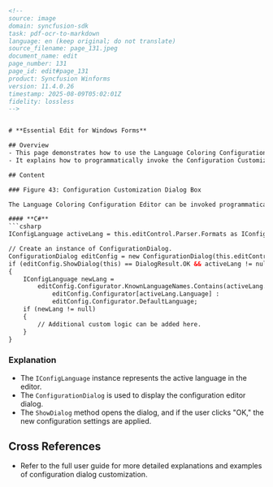 ```html
<!-- 
source: image
domain: syncfusion-sdk
task: pdf-ocr-to-markdown
language: en (keep original; do not translate)
source_filename: page_131.jpeg
document_name: edit
page_number: 131
page_id: edit#page_131
product: Syncfusion Winforms
version: 11.4.0.26
timestamp: 2025-08-09T05:02:01Z
fidelity: lossless
-->


# **Essential Edit for Windows Forms**

## Overview
- This page demonstrates how to use the Language Coloring Configuration Editor in a Windows Forms application.
- It explains how to programmatically invoke the Configuration Customization Dialog Box for customizing syntax highlighting settings.

## Content

### Figure 43: Configuration Customization Dialog Box

The Language Coloring Configuration Editor can be invoked programmatically as follows:

#### **C#**
```csharp
IConfigLanguage activeLang = this.editControl.Parser.Formats as IConfigLanguage;

// Create an instance of ConfigurationDialog.
ConfigurationDialog editConfig = new ConfigurationDialog(this.editControl.Configurator, activeLang);
if (editConfig.ShowDialog(this) == DialogResult.OK && activeLang != null)
{
    IConfigLanguage newLang =
        editConfig.Configurator.KnownLanguageNames.Contains(activeLang.Language) ?
            editConfig.Configurator[activeLang.Language] :
            editConfig.Configurator.DefaultLanguage;
    if (newLang != null)
    {
        // Additional custom logic can be added here.
    }
}
```

### Explanation
- The `IConfigLanguage` instance represents the active language in the editor.
- The `ConfigurationDialog` is used to display the configuration editor dialog.
- The `ShowDialog` method opens the dialog, and if the user clicks "OK," the new configuration settings are applied.

## Cross References
- Refer to the full user guide for more detailed explanations and examples of configuration dialog customization.

<!-- tags: [windowsforms, configurationeditor, syntaxhighlighting, editcontrol, csharp] keywords: [configurationdialog, IConfigLanguage, Language Coloring Configuration Editor, DialogBox, C#] -->
```